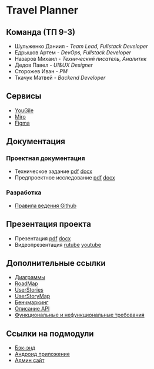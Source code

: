 # Travel Planner

## Команда (ТП 9-3)
- Шульженко Даниил - _Team Lead,  Fullstack Developer_
- Едрышов Артем - _DevOps, Fullstack Developer_
- Назаров Михаил - _Технический писатель, Аналитик_
- Дедов Павел - _UI&UX Designer_
- Сторожев Иван - _PM_
- Ткачук Матвей - _Backend Developer_


## Сервисы
- [YouGile](https://ru.yougile.com/board/omhvp9x1qyhi)
- [Miro](https://miro.com/app/board/uXjVIYva4nE=/?share_link_id=394660775732)
- [Figma](https://www.figma.com/design/i1XMvFY416x6mRHShnTiae/%D0%9C%D0%B0%D0%BA%D0%B5%D1%82%D1%8B-%D1%8D%D0%BA%D1%80%D0%B0%D0%BD%D0%BE%D0%B2?node-id=0-1&t=V7XbBXds7FWrAqtp-1)

## Документация

### Проектная документация
- Техническое задание
[pdf](https://github.com/slash0t/travel-planner/blob/main/documentation/%D1%82%D0%B5%D1%85%D0%BD%D0%B8%D1%87%D0%B5%D1%81%D0%BA%D0%BE%D0%B5%20%D0%B7%D0%B0%D0%B4%D0%B0%D0%BD%D0%B8%D0%B5/TZ_OS.pdf) 
[docx](https://github.com/slash0t/travel-planner/blob/main/documentation/%D1%82%D0%B5%D1%85%D0%BD%D0%B8%D1%87%D0%B5%D1%81%D0%BA%D0%BE%D0%B5%20%D0%B7%D0%B0%D0%B4%D0%B0%D0%BD%D0%B8%D0%B5/TZ_OS.docx)
- Предпроектное исследование
[pdf](https://github.com/slash0t/travel-planner/blob/main/documentation/%D0%9F%D1%80%D0%B5%D0%B4%D0%BF%D1%80%D0%BE%D0%B5%D0%BA%D1%82%D0%BD%D0%BE%D0%B5%20%D0%B8%D1%81%D1%81%D0%BB%D0%B5%D0%B4%D0%BE%D0%B2%D0%B0%D0%BD%D0%B8%D0%B5.pdf) 
[docx](https://github.com/slash0t/travel-planner/blob/main/documentation/%D0%9F%D1%80%D0%B5%D0%B4%D0%BF%D1%80%D0%BE%D0%B5%D0%BA%D1%82%D0%BD%D0%BE%D0%B5%20%D0%B8%D1%81%D1%81%D0%BB%D0%B5%D0%B4%D0%BE%D0%B2%D0%B0%D0%BD%D0%B8%D0%B5.docx)

### Разработка
- [Правила ведения Github](https://app.weeek.net/s/pravila-vedeniya-github-document-Nzc3NTcxfDllODdjODlkLTIyOWYtNDk0ZS1hZmYwLTJiMjI2NjY3NWQ1Ng==)

## Презентация проекта
- Презентация
[pdf](https://github.com/slash0t/travel-planner/blob/main/presentation/Putevod.pdf)
[docx](https://github.com/slash0t/travel-planner/blob/main/presentation/Putevod.pptx)
- Видеопрезентация
[rutube](https://rutube.ru/video/016ec749f29fd073313ddebe84f6168a/)
[youtube](https://youtu.be/4e_eS1oAF8s)


## Дополнительные ссылки
- [Диаграммы](https://miro.com/app/board/uXjVIYva4nE=/?moveToWidget=3458764622661006601&cot=14)
- [RoadMap](https://miro.com/app/board/uXjVIYva4nE=/?moveToWidget=3458764622661121521&cot=14)
- [UserStories](https://docs.google.com/spreadsheets/d/1DPySmOftrjb9FkqHWJtX-5rHa66Ukl_cUHwk_9u7YXs/edit?gid=1267351248#gid=1267351248)
- [UserStoryMap](https://miro.com/app/board/uXjVIYva4nE=/?moveToWidget=3458764622661425411&cot=14)
- [Бенчмаркинг](https://docs.google.com/spreadsheets/d/1DPySmOftrjb9FkqHWJtX-5rHa66Ukl_cUHwk_9u7YXs/edit?gid=1962601056#gid=1962601056)
- [Описание API](https://editor.swagger.io/?url=https://gist.githubusercontent.com/slash0t/27959b723b00113040c967887504ea0b/raw/da622d64545e38f3f41f147ce7dcc1bee5a34b2f/api.yaml)
- [Функциональные и нефункциональные требования](https://docs.google.com/document/d/15YP0tpKJv_j8BYXxnkmJblgaujJrukchXS15Wi_iMo8/edit?usp=sharing)

## Ссылки на подмодули
- [Бэк-энд](https://github.com/slash0t/travel-planner-backend)
- [Андроид приложение](https://github.com/slash0t/travel-planner-android)
- [Админ сайт](https://github.com/slash0t/travel-planner-admin)